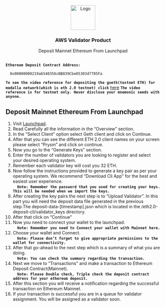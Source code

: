 

<br />
<p align="center">
  <a href="https://www.launchnodes.com/">
    <img src="https://logo-public.s3.us-east-2.amazonaws.com/app+icon.png" alt="Logo" width="80" height="80">
  </a>

  <h3 align="center">AWS Validator Product</h3>

  <p align="center">
    Deposit Mainnet Ethereum From Launchpad
    <br />
   <br />
    
  </p>
</p>

 **`Ethereum Deposit Contract Address:`** 
 ```sh
   0x00000000219ab540356cBB839Cbe05303d7705Fa
   ```
 **`To see the video reference for depositing the goeth(testnet ETH) for medalla network(which is eth 2.0 testnet) click`** [here](https://drive.google.com/file/d/17kQehC6xi4lyxy3GoCbzPsC-dO2IPc5o/view?usp=sharing)
**`The video reference is for testnet only. Never disclose your mnemonic seeds with anyone.`**



## Deposit Mainnet Ethereum From Launchpad


1. Visit [Launchpad](https://launchpad.ethereum.org/).
2. Read Carefully all the information in the “Overview” section.
3. In the “Select Client” option select Geth client and click on Continue.
4. After that you can see the different ETH 2.0 client names on your screen please select “Prysm” and click on continue.
5. Now you go to the “Generate Keys” section.
6. Enter the number of validators you are looking to register and select your desired operating system.
7. Remember each validator key will cost you 32 ETH.
8. Now follow the instructions provided to generate a key pair as per your operating system. We recommend “Download Cli App” for the best and easiest user experience.
    <br/>&emsp;**`Note: Remember the password that you used for creating your keys. This will be needed when we import the keys.`**
9. After creating the key pairs the next step is to  “Upload Validator”. In this part you will need the deposit data file generated in the previous step.The deposit-data-[timestamp].json which is located in the /eth2.0-deposit-cli/validator_keys directory.
10. After that click on “Continue”
11. Now you need to connect your wallet to the launchpad. 
  <br/>&emsp;**`Note: Remember you need to Connect your wallet with Mainnet here.`**
12. Choose your wallet and Connect.
  <br/>&emsp;**`Note: Please don’t forget to give appropriate permissions to the wallet for connectivity.`**
13. After that go-ahead to the next step which is a summary of what you are doing. 
  <br/>&emsp;**`Note: You can check the summary regarding the transaction.`**
14. Next we move to “Transactions”  and make a transaction to Ethereum Deposit Contract(Mainnet). 
  <br/>&emsp;**`Note: Please Double check, Triple check the deposit contract address for your ethereum deposit. `**
15. After this section you will receive a notification regarding the successful transaction on Ethereum Mainnet.
16. If your transaction is successful you are in a queue for validator assignment. You will be assigned as a validator soon. 

